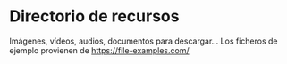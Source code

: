 # Directorio de recursos

Imágenes, vídeos, audios, documentos para descargar...
Los ficheros de ejemplo provienen de https://file-examples.com/
